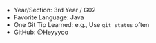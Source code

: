 
- Year/Section: 3rd Year / G02
- Favorite Language: Java
- One Git Tip Learned: e.g., Use `git status` often
- GitHub: @Heyyyoo